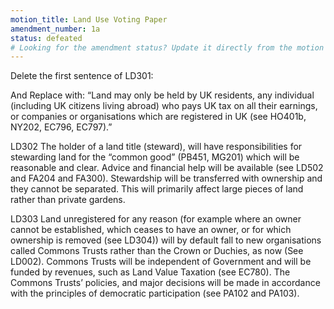 ```yaml
---
motion_title: Land Use Voting Paper
amendment_number: 1a
status: defeated
# Looking for the amendment status? Update it directly from the motion page!
---
```


Delete the first sentence of LD301:

And Replace with: “Land may only be held by UK residents, any individual (including UK citizens living abroad) who pays UK tax on all their earnings, or companies or organisations which are registered in UK (see HO401b, NY202, EC796, EC797).”

LD302 The holder of a land title (steward), will have responsibilities for stewarding land for the “common good” (PB451, MG201) which will be reasonable and clear. Advice and financial help will be available (see LD502 and FA204 and FA300). Stewardship will be transferred with ownership and they cannot be separated. This will primarily affect large pieces of land rather than private gardens.

LD303 Land unregistered for any reason (for example where an owner cannot be established, which ceases to have an owner, or for which ownership is removed (see LD304)) will by default fall to new organisations called Commons Trusts rather than the Crown or Duchies, as now (See LD002). Commons Trusts will be independent of Government and will be funded by revenues, such as Land Value Taxation (see EC780). The Commons Trusts’ policies, and major decisions will be made in accordance with the principles of democratic participation (see PA102 and PA103).
